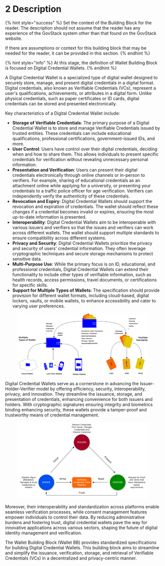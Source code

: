 # 2 Description



{% hint style="success" %}
Set the context of the Building Block for the reader. The description should not assume that the reader has any experience of the GovStack system other than that found on the GovStack website.

If there are assumptions or context for this building block that may be needed for the reader, it can be provided in this section.
{% endhint %}

{% hint style="info" %}
At this stage, the definition of Wallet Building Block is focused on Digital Credential Wallets.
{% endhint %}

A Digital Credential Wallet is a specialized type of digital wallet designed to securely store, manage, and present digital credentials in a digital format. Digital credentials, also known as Verifiable Credentials (VCs), represent a user's qualifications, achievements, or attributes in a digital form. Unlike physical credentials, such as paper certificates or ID cards, digital credentials can be stored and presented electronically.

Key characteristics of a Digital Credential Wallet include:

* **Storage of Verifiable Credentials**: The primary purpose of a Digital Credential Wallet is to store and manage Verifiable Credentials issued by trusted entities. These credentials can include educational qualifications, professional certifications, government-issued IDs, and more.
* **User Control**: Users have control over their digital credentials, deciding when and how to share them. This allows individuals to present specific credentials for verification without revealing unnecessary personal information.
* **Presentation and Verification**: Users can present their digital credentials electronically through online channels or in-person to verifiers. For example, sharing of educational credentials as an attachment online while applying for a university, or presenting your credentials to a traffic police officer for age verification. Verifiers can independently verify the authenticity of these credentials.
* **Revocation and Expiry**: Digital Credential Wallets should support the revocation and expiration of credentials. The wallet should reflect these changes if a credential becomes invalid or expires, ensuring the most up-to-date information is presented.
* **Interoperability**: Digital Credential Wallets aim to be interoperable with various issuers and verifiers so that the issues and verifiers can work across different wallets. The wallet should support multiple standards to ensure compatibility across different systems.
* **Privacy and Security**: Digital Credential Wallets prioritize the privacy and security of users' credential information. They often leverage cryptographic techniques and secure storage mechanisms to protect sensitive data.
* **Multi-Purpose Use**: While the primary focus is on ID, educational, and professional credentials, Digital Credential Wallets can extend their functionality to include other types of verifiable information, such as health records, access permissions, travel documents, or certifications for specific skills.
* **Support for Multiple Types of Wallets**: The specification should provide provision for different wallet formats, including cloud-based, digital lockers, vaults, or mobile wallets, to enhance accessibility and cater to varying user preferences.

<figure><img src=".gitbook/assets/Wallet BB.png" alt=""><figcaption></figcaption></figure>

Digital Credential Wallets serve as a cornerstone in advancing the Issuer-Holder-Verifier model by offering efficiency, security, interoperability, privacy, and innovation. They streamline the issuance, storage, and presentation of credentials, enhancing convenience for both issuers and holders. With cryptographic signatures ensuring integrity and biometrics binding enhancing security, these wallets provide a tamper-proof and trustworthy means of credential management.&#x20;

<figure><img src=".gitbook/assets/Wallet Building Block-Page-5 (1).png" alt="" width="563"><figcaption></figcaption></figure>

Moreover, their interoperability and standardization across platforms enable seamless verification processes, while consent management features empower individuals to control their data. By reducing administrative burdens and fostering trust, digital credential wallets pave the way for innovative applications across various sectors, shaping the future of digital identity management and verification.

The Wallet Building Block (Wallet BB) provides standardized specifications for building Digital Credential Wallets. This building block aims to streamline and simplify the issuance, verification, storage, and retrieval of Verifiable Credentials (VCs) in a decentralized and privacy-centric manner.

